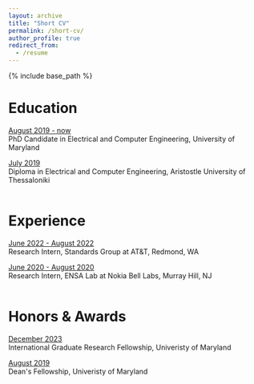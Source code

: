 ```yaml
---
layout: archive
title: "Short CV"
permalink: /short-cv/
author_profile: true
redirect_from:
  - /resume
---
```


{% include base_path %}

<!---
<p align="center">
    <img src="/images/umd-logo.png" />   <img src="/images/auth-logo.png" />
 <img src="/images/at&t.png" />   <img src="/images/nokia-logo.jpg" />
</p>
-->

Education
======

<ins>August 2019 - now </ins> <br/>
PhD Candidate in Electrical and Computer Engineering, University of Maryland 

<ins>July 2019</ins><br/>
Diploma in Electrical and Computer Engineering, Aristostle University of Thessaloniki
<br/>
<br/>

Experience
======

<ins>June 2022 - August 2022</ins> <br/>
Research Intern, Standards Group at AT&T, Redmond, WA

<ins>June 2020 - August 2020</ins> <br/>
Research Intern, ENSA Lab at Nokia Bell Labs, Murray Hill, NJ
<br/>
<br/>

Honors & Awards
======

<ins>December 2023</ins> <br/>
International Graduate Research Fellowship, Univeristy of Maryland <br/>

<ins>August 2019</ins> <br/>
Dean's Fellowship, Univeristy of Maryland <br/>
<br/>
<br/>
